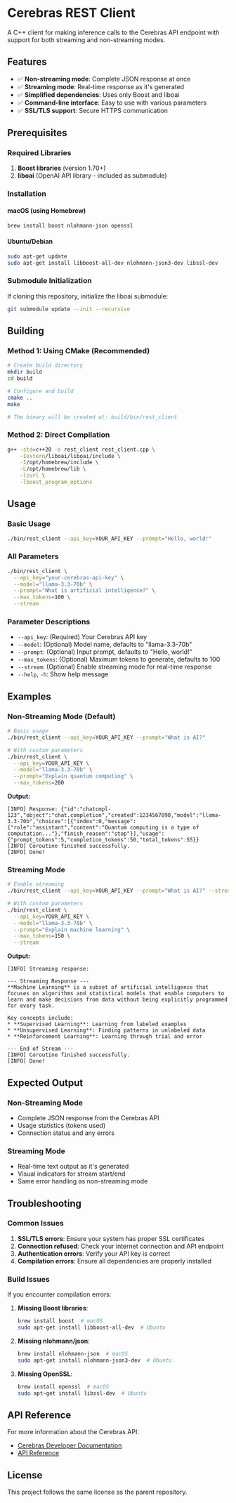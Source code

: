 # Cerebras REST Client

A C++ client for making inference calls to the Cerebras API endpoint with support for both streaming and non-streaming modes.

## Features

- ✅ **Non-streaming mode**: Complete JSON response at once
- ✅ **Streaming mode**: Real-time response as it's generated
- ✅ **Simplified dependencies**: Uses only Boost and liboai
- ✅ **Command-line interface**: Easy to use with various parameters
- ✅ **SSL/TLS support**: Secure HTTPS communication

## Prerequisites

### Required Libraries

1. **Boost libraries** (version 1.70+)
2. **liboai** (OpenAI API library - included as submodule)

### Installation

#### macOS (using Homebrew)
```bash
brew install boost nlohmann-json openssl
```

#### Ubuntu/Debian
```bash
sudo apt-get update
sudo apt-get install libboost-all-dev nlohmann-json3-dev libssl-dev
```

### Submodule Initialization

If cloning this repository, initialize the liboai submodule:

```bash
git submodule update --init --recursive
```

## Building

### Method 1: Using CMake (Recommended)

```bash
# Create build directory
mkdir build
cd build

# Configure and build
cmake ..
make

# The binary will be created at: build/bin/rest_client
```

### Method 2: Direct Compilation

```bash
g++ -std=c++20 -o rest_client rest_client.cpp \
    -Iextern/liboai/liboai/include \
    -I/opt/homebrew/include \
    -L/opt/homebrew/lib \
    -lcurl \
    -lboost_program_options
```

## Usage

### Basic Usage

```bash
./bin/rest_client --api_key=YOUR_API_KEY --prompt="Hello, world!"
```

### All Parameters

```bash
./bin/rest_client \
  --api_key="your-cerebras-api-key" \
  --model="llama-3.3-70b" \
  --prompt="What is artificial intelligence?" \
  --max_tokens=100 \
  --stream
```

### Parameter Descriptions

- `--api_key`: (Required) Your Cerebras API key
- `--model`: (Optional) Model name, defaults to "llama-3.3-70b"
- `--prompt`: (Optional) Input prompt, defaults to "Hello, world!"
- `--max_tokens`: (Optional) Maximum tokens to generate, defaults to 100
- `--stream`: (Optional) Enable streaming mode for real-time response
- `--help`, `-h`: Show help message

## Examples

### Non-Streaming Mode (Default)

```bash
# Basic usage
./bin/rest_client --api_key=YOUR_API_KEY --prompt="What is AI?"

# With custom parameters
./bin/rest_client \
  --api_key=YOUR_API_KEY \
  --model="llama-3.3-70b" \
  --prompt="Explain quantum computing" \
  --max_tokens=200
```

**Output:**
```
[INFO] Response: {"id":"chatcmpl-123","object":"chat.completion","created":1234567890,"model":"llama-3.3-70b","choices":[{"index":0,"message":{"role":"assistant","content":"Quantum computing is a type of computation..."},"finish_reason":"stop"}],"usage":{"prompt_tokens":5,"completion_tokens":50,"total_tokens":55}}
[INFO] Coroutine finished successfully.
[INFO] Done!
```

### Streaming Mode

```bash
# Enable streaming
./bin/rest_client --api_key=YOUR_API_KEY --prompt="What is AI?" --stream

# With custom parameters
./bin/rest_client \
  --api_key=YOUR_API_KEY \
  --model="llama-3.3-70b" \
  --prompt="Explain machine learning" \
  --max_tokens=150 \
  --stream
```

**Output:**
```
[INFO] Streaming response:

--- Streaming Response ---
**Machine Learning** is a subset of artificial intelligence that focuses on algorithms and statistical models that enable computers to learn and make decisions from data without being explicitly programmed for every task.

Key concepts include:
* **Supervised Learning**: Learning from labeled examples
* **Unsupervised Learning**: Finding patterns in unlabeled data
* **Reinforcement Learning**: Learning through trial and error

--- End of Stream ---
[INFO] Coroutine finished successfully.
[INFO] Done!
```

## Expected Output

### Non-Streaming Mode
- Complete JSON response from the Cerebras API
- Usage statistics (tokens used)
- Connection status and any errors

### Streaming Mode
- Real-time text output as it's generated
- Visual indicators for stream start/end
- Same error handling as non-streaming mode

## Troubleshooting

### Common Issues

1. **SSL/TLS errors**: Ensure your system has proper SSL certificates
2. **Connection refused**: Check your internet connection and API endpoint
3. **Authentication errors**: Verify your API key is correct
4. **Compilation errors**: Ensure all dependencies are properly installed

### Build Issues

If you encounter compilation errors:

1. **Missing Boost libraries**:
   ```bash
   brew install boost  # macOS
   sudo apt-get install libboost-all-dev  # Ubuntu
   ```

2. **Missing nlohmann/json**:
   ```bash
   brew install nlohmann-json  # macOS
   sudo apt-get install nlohmann-json3-dev  # Ubuntu
   ```

3. **Missing OpenSSL**:
   ```bash
   brew install openssl  # macOS
   sudo apt-get install libssl-dev  # Ubuntu
   ```

## API Reference

For more information about the Cerebras API:
- [Cerebras Developer Documentation](https://docs.cerebras.ai/)
- [API Reference](https://docs.cerebras.ai/api-reference/)

## License

This project follows the same license as the parent repository.
